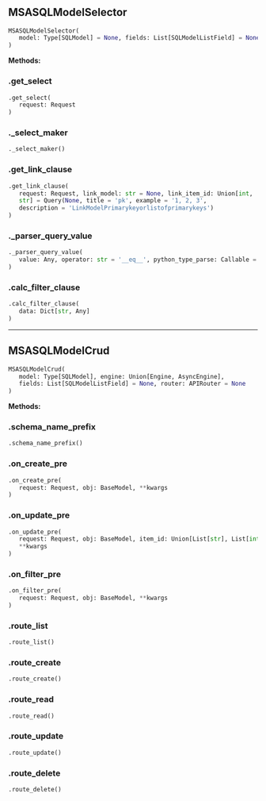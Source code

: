 #


## MSASQLModelSelector
```python 
MSASQLModelSelector(
   model: Type[SQLModel] = None, fields: List[SQLModelListField] = None
)
```




**Methods:**


### .get_select
```python
.get_select(
   request: Request
)
```


### ._select_maker
```python
._select_maker()
```


### .get_link_clause
```python
.get_link_clause(
   request: Request, link_model: str = None, link_item_id: Union[int,
   str] = Query(None, title = 'pk', example = '1, 2, 3',
   description = 'LinkModelPrimarykeyorlistofprimarykeys')
)
```


### ._parser_query_value
```python
._parser_query_value(
   value: Any, operator: str = '__eq__', python_type_parse: Callable = str
)
```


### .calc_filter_clause
```python
.calc_filter_clause(
   data: Dict[str, Any]
)
```


----


## MSASQLModelCrud
```python 
MSASQLModelCrud(
   model: Type[SQLModel], engine: Union[Engine, AsyncEngine],
   fields: List[SQLModelListField] = None, router: APIRouter = None
)
```




**Methods:**


### .schema_name_prefix
```python
.schema_name_prefix()
```


### .on_create_pre
```python
.on_create_pre(
   request: Request, obj: BaseModel, **kwargs
)
```


### .on_update_pre
```python
.on_update_pre(
   request: Request, obj: BaseModel, item_id: Union[List[str], List[int]],
   **kwargs
)
```


### .on_filter_pre
```python
.on_filter_pre(
   request: Request, obj: BaseModel, **kwargs
)
```


### .route_list
```python
.route_list()
```


### .route_create
```python
.route_create()
```


### .route_read
```python
.route_read()
```


### .route_update
```python
.route_update()
```


### .route_delete
```python
.route_delete()
```

